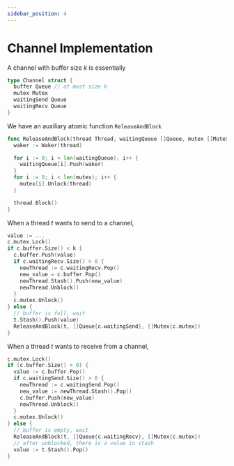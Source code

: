 ```yaml
---
sidebar_position: 4
---
```


# Channel Implementation

A channel with buffer size $k$ is essentially
```go
type Channel struct {
  buffer Queue // at most size k
  mutex Mutex
  waitingSend Queue
  waitingRecv Queue
}
```

We have an auxiliary atomic function `ReleaseAndBlock`
```go
func ReleaseAndBlock(thread Thread, waitingQueue []Queue, mutex []Mutex) {
  waker := Waker(thread)

  for i := 0; i < len(waitingQueue); i++ {
    waitingQueue[i].Push(waker)
  }
  for i := 0; i < len(mutex); i++ {
    mutex[i].Unlock(thread)
  }

  thread.Block()
}
```

When a thread $t$ wants to send to a channel,
```go
value := ...
c.mutex.Lock()
if c.buffer.Size() < k {
  c.buffer.Push(value)
  if c.waitingRecv.Size() > 0 {
    newThread := c.waitingRecv.Pop()
    new_value = c.buffer.Pop()
    newThread.Stash().Push(new_value)
    newThread.Unblock()
  }
  c.mutex.Unlock()
} else {
  // buffer is full, wait
  t.Stash().Push(value)
  ReleaseAndBlock(t, []Queue{c.waitingSend}, []Mutex{c.mutex})
}
```

When a thread $t$ wants to receive from a channel,
```go
c.mutex.Lock()
if (c.buffer.Size() > 0) {
  value := c.buffer.Pop()
  if c.waitingSend.Size() > 0 {
    newThread := c.waitingSend.Pop()
    new_value := newThread.Stash().Pop()
    c.buffer.Push(new_value)
    newThread.Unblock()
  }
  c.mutex.Unlock()
} else {
  // buffer is empty, wait
  ReleaseAndBlock(t, []Queue{c.waitingRecv}, []Mutex{c.mutex})
  // after unblocked, there is a value in stash
  value := t.Stash().Pop()
}
```
